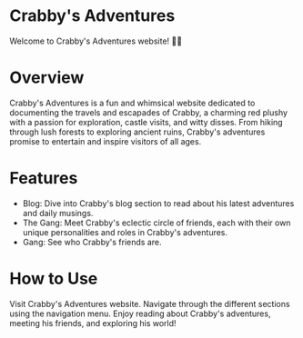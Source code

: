# Crabby's Adventures
Welcome to Crabby's Adventures website! 🦀✨

# Overview
Crabby's Adventures is a fun and whimsical website dedicated to documenting the travels and escapades of Crabby, a charming red plushy with a passion for exploration, castle visits, and witty disses. From hiking through lush forests to exploring ancient ruins, Crabby's adventures promise to entertain and inspire visitors of all ages.

# Features

* Blog: Dive into Crabby's blog section to read about his latest adventures and daily musings.
* The Gang: Meet Crabby's eclectic circle of friends, each with their own unique personalities and roles in Crabby's adventures.
* Gang: See who Crabby's friends are.


# How to Use
Visit Crabby's Adventures website.
Navigate through the different sections using the navigation menu.
Enjoy reading about Crabby's adventures, meeting his friends, and exploring his world!